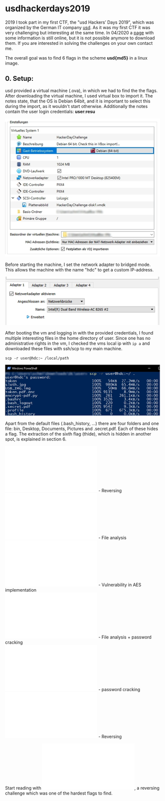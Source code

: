 # usdhackerdays2019

2019 I took part in my first CTF, the "usd Hackers’ Days 2019", which was organized by the German IT company [usd](https://www.usd.de/). 
As it was my first CTF it was very challenging but interesting at the same time. In 04/2020 a [page](https://www.usd.de/en/usd-hackers-days-2019-challenge-now-live/) with some information is still online, but it is not possible anymore to download them. If you are interested in solving the challenges on your own contact me.

The overall goal was to find 6 flags in the scheme __usd{md5}__ in a linux image.

## 0. Setup:
usd provided a virtual machine (.ova), in which we had to find the the flags. After downloading the virtual machine, I used virtual box to import it. The notes state, that the OS is Debian 64bit, and it is important to select this during the import, as it wouldn't start otherwise. Additionally the notes contain the user login credentials: __user:resu__

![Image description](images/debian64.jpg)

Before starting the machine, I set the network adapter to bridged mode. This allows the machine with the name "hdc" to get a custom IP-address.

![Image description](images/networkbridge.jpg)

After booting the vm and logging in with the provided credentials, I found multiple interesting files in the home directory of user. Since one has no administrative rights in the vm, I checked the vms local ip with `ip a` and downloaded these files with ssh/scp to my main machine.
```console
scp -r user@hdc:~ /local/path
```
![Image description](images/scp.jpg)

Apart from the default files (.bash_history, ...) there are four folders and one file: bin, Desktop, Documents, Pictures and .secret.pdf. Each of these hides a flag. The extraction of the sixth flag (thide), which is hidden in another spot, is explained in section 6.

![flag1 - ~/bin/token](flag1-bin-token.md) - Reversing\
![flag2 - ~/desktop/USB_IMG.img](flag2-desktop-usb-img.md) - File analysis\
![flag3 - ~/documents/token.pdf.enc](flag3-documents-token.pdf.md) - Vulnerability in AES implementation\
![flag4 - ~/pictures/sloth.jpg](flag4-sloth.md) - File analysis + password cracking\
![flag5 - ~/.secret.pdf](flag5-secret.md) - password cracking\
![flag6 - /usr/bin/thide](flag6-thide.md) - Reversing

Start reading with ![flag1 - ~/bin/token](flag1-bin-token.md), a reversing challenge which was one of the hardest flags to find.



